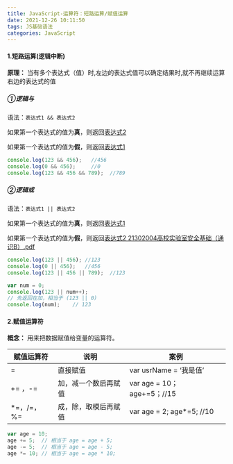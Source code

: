 ```yaml
---
title: JavaScript-运算符：短路运算/赋值运算
date: 2021-12-26 10:11:50
tags: JS基础语法
categories: JavaScript
---
```


#### 1.短路运算(逻辑中断)

**原理：** 当有多个表达式（值）时,左边的表达式值可以确定结果时,就不再继续运算右边的表达式的值



##### ①逻辑与

语法：`表达式1 && 表达式2`

如果第一个表达式的值为**真**，则返回<u>表达式2</u>

如果第一个表达式的值为**假**，则返回<u>表达式1</u>

```javascript
console.log(123 && 456);   //456
console.log(0 && 456);     //0
console.log(123 && 456 && 789);  //789
```

##### ②逻辑或

语法：`表达式1 || 表达式2`

如果第一个表达式的值为**真**，则返回<u>表达式1</u>

如果第一个表达式的值为**假**，则返回<u>表达式2 [21302004高校实验室安全基础（通识B）.pdf](../../../../../Downloads/21302004高校实验室安全基础（通识B）.pdf) </u>

```js
console.log(123 || 456); //123
console.log(0 || 456);   //456
console.log(123 || 456 || 789);  //123
```

```js
var num = 0;
console.log(123 || num++);
// 先返回在加，相当于 (123 || 0)
console.log(num);    // 123
```

#### 2.赋值运算符

**概念：** 用来把数据赋值给变量的运算符。

| 赋值运算符 | 说明                 | 案例                        |
| ---------- | -------------------- | --------------------------- |
| =          | 直接赋值             | var usrName = ‘我是值’      |
| += ，-=    | 加，减一个数后再赋值 | var age = 10； age+=5；//15 |
| *=，/=，%= | 成，除，取模后再赋值 | var age = 2; age*=5; //10   |

```js
var age = 10;
age += 5;  // 相当于 age = age + 5;
age -= 5;  // 相当于 age = age - 5;
age *= 10; // 相当于 age = age * 10;
```

